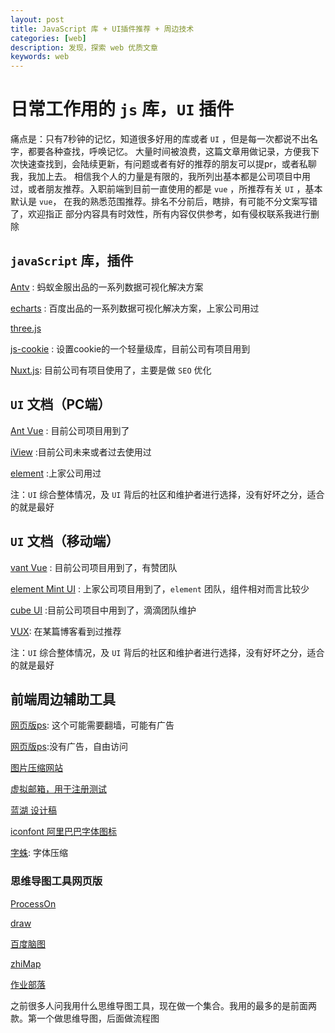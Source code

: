 ```yaml
---
layout: post
title: JavaScript 库 + UI插件推荐 + 周边技术
categories: [web]
description: 发现，探索 web 优质文章
keywords: web 
---
```


# 日常工作用的 `js` 库，`UI` 插件
痛点是：只有7秒钟的记忆，知道很多好用的库或者 `UI` ，但是每一次都说不出名字，都要各种查找，呼唤记忆。
大量时间被浪费，这篇文章用做记录，方便我下次快速查找到，会陆续更新，有问题或者有好的推荐的朋友可以提pr，或者私聊我，我加上去。
相信我个人的力量是有限的，我所列出基本都是公司项目中用过，或者朋友推荐。入职前端到目前一直使用的都是 `vue` ，所推荐有关 `UI` ，基本默认是  `vue`，
在我的熟悉范围推荐。排名不分前后，瞎排，有可能不分文案写错了，欢迎指正
部分内容具有时效性，所有内容仅供参考，如有侵权联系我进行删除

## `javaScript` 库，插件
[Antv](https://antv.alipay.com/zh-cn/index.html)   : 蚂蚁金服出品的一系列数据可视化解决方案

[echarts](https://echarts.baidu.com/index.html)   : 百度出品的一系列数据可视化解决方案，上家公司用过

[three.js](https://threejs.org/)

[js-cookie](https://github.com/js-cookie/js-cookie)   : 设置cookie的一个轻量级库，目前公司有项目用到

[Nuxt.js](https://zh.nuxtjs.org/guide/): 目前公司有项目使用了，主要是做 `SEO` 优化

## `UI` 文档（PC端）

[Ant Vue](https://vue.ant.design/docs/vue/introduce/)   : 目前公司项目用到了

[iView](https://www.iviewui.com/docs/guide/install) :目前公司未来或者过去使用过

[element](https://element.eleme.cn/2.8/#/zh-CN) :上家公司用过

注：`UI` 综合整体情况，及 `UI` 背后的社区和维护者进行选择，没有好坏之分，适合的就是最好


## `UI` 文档（移动端）

[vant Vue](https://youzan.github.io/vant/#/zh-CN/intro)   : 目前公司项目用到了，有赞团队

[element Mint UI](https://mint-ui.github.io/docs/#/zh-cn/) : 上家公司项目用到了，`element` 团队，组件相对而言比较少

[cube UI](https://didi.github.io/cube-ui/#/zh-CN/) :目前公司项目中用到了，滴滴团队维护

[VUX](https://doc.vux.li/zh-CN/): 在某篇博客看到过推荐

注：`UI` 综合整体情况，及 `UI` 背后的社区和维护者进行选择，没有好坏之分，适合的就是最好


## 前端周边辅助工具
[网页版ps](https://www.photopea.com/): 这个可能需要翻墙，可能有广告

[网页版ps](https://ps.gaoding.com/?hmsr=ivan-intro-zhihu#/):没有广告，自由访问

[图片压缩网站](https://tinypng.com/)

[虚拟邮箱，用于注册测试](https://www.guerrillamail.com/inbox)

[蓝湖 设计稿](https://lanhuapp.com/)

[iconfont 阿里巴巴字体图标](https://www.iconfont.cn/)

[字蛛](http://font-spider.org/): 字体压缩

### 思维导图工具网页版

[ProcessOn](https://www.processon.com/)

[draw](https://www.draw.io/)

[百度脑图](http://naotu.baidu.com/)

[zhiMap](https://zhimap.com/)

[作业部落](https://www.zybuluo.com/cmd/)

之前很多人问我用什么思维导图工具，现在做一个集合。我用的最多的是前面两款。第一个做思维导图，后面做流程图




